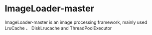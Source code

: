 # ImageLoader-master
ImageLoader-master is an image processing framework, mainly used LruCache 、 DiskLrucache and ThreadPoolExecutor
